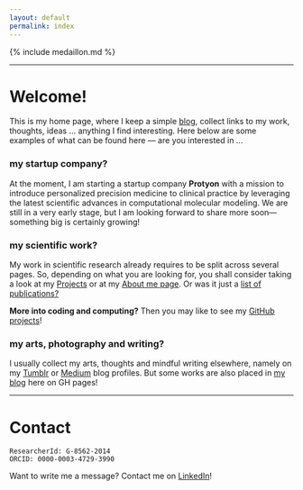 ```yaml
---
layout: default
permalink: index
---
```


{% include medaillon.md %}

<HR>

# Welcome!
This is my home page,
where I keep a simple [blog](blog), 
collect links to my work, thoughts, ideas ... 
anything I find interesting. 
Here below are some examples of what can be found here —
are you interested in ...

### my startup company?
At the moment, I am starting a startup company **Protyon**
with a mission to introduce personalized precision medicine to clinical practice 
by leveraging the latest scientific advances 
in computational molecular modeling. 
We are still in a very early stage,
but I am looking forward to share more soon—something big is certainly growing!

### my scientific work?
My work in scientific research 
already requires to be split across several pages.
So, depending on what you are looking for, 
you shall consider taking a look
at my [Projects](projects)
or at 
my [About me page](aboutme). 
Or was it just a [list of publications?](publications)

**More into coding and computing?**
Then you may like to see 
my [GitHub projects](https://github.com/jmelcr)!


### my arts, photography and writing?
I usually collect 
my arts, thoughts and mindful writing 
elsewhere, namely on 
my 
[Tumblr](https://jmelcr.tumblr.com/)
or
[Medium](https://medium.com/@jmelcr) 
blog profiles. 
But some works are also placed
in [my blog](blog) here on GH pages!



<HR>


# Contact
	
```
ResearcherId: G-8562-2014
ORCID: 0000-0003-4729-3990
```

Want to write me a message?
Contact me on 
[LinkedIn](https://linkedin.com/in/jmelcr)!



